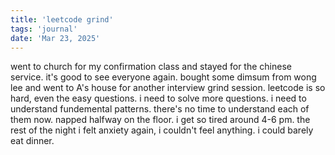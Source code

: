 ```yaml
---
title: 'leetcode grind'
tags: 'journal'
date: 'Mar 23, 2025'
---
```


went to church for my confirmation class and stayed for the chinese service. it's good to see everyone again. bought some dimsum from wong lee and went to A's house for another interview grind session. leetcode is so hard, even the easy questions. i need to solve more questions. i need to understand fundemental patterns. there's no time to understand each of them now. napped halfway on the floor. i get so tired around 4-6 pm. the rest of the night i felt anxiety again, i couldn't feel anything. i could barely eat dinner.
